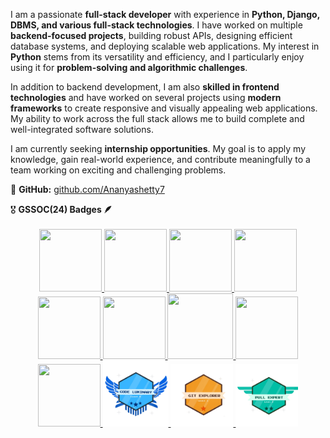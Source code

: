 

I am a passionate **full-stack developer** with experience in **Python, Django, DBMS, and various full-stack technologies**. I have worked on multiple **backend-focused projects**, building robust APIs, designing efficient database systems, and deploying scalable web applications. My interest in **Python** stems from its versatility and efficiency, and I particularly enjoy using it for **problem-solving and algorithmic challenges**.  

In addition to backend development, I am also **skilled in frontend technologies** and have worked on several projects using **modern frameworks** to create responsive and visually appealing web applications. My ability to work across the full stack allows me to build complete and well-integrated software solutions.  

I am currently seeking **internship opportunities**. My goal is to apply my knowledge, gain real-world experience, and contribute meaningfully to a team working on exciting and challenging problems.  

📂 **GitHub:** [github.com/Ananyashetty7](https://github.com/Ananyashetty7)  

 <summary>🎖️ <b>GSSOC(24) Badges 🪶</b></summary><br>  
<div align="center">  
<a href="https://gssoc.girlscript.tech/leaderboard">  
<img src="https://raw.githubusercontent.com/GSSoC24/Postman-Challenge/main/docs/assets/Postman%20White.png" width="100px" height="100px" />  
<img src="https://raw.githubusercontent.com/GSSoC24/Postman-Challenge/main/docs/assets/1.png" width="100px" height="100px" />  
<img src="https://raw.githubusercontent.com/GSSoC24/Postman-Challenge/main/docs/assets/2.png" width="100px" height="100px" />  
<img src="https://raw.githubusercontent.com/GSSoC24/Postman-Challenge/main/docs/assets/3.png" width="100px" height="100px" />  
<img src="https://raw.githubusercontent.com/GSSoC24/Postman-Challenge/main/docs/assets/4.png" width="100px" height="100px" />  
<img src="https://raw.githubusercontent.com/GSSoC24/Postman-Challenge/main/docs/assets/5.png" width="100px" height="100px" />  
<img src="https://raw.githubusercontent.com/GSSoC24/Postman-Challenge/main/docs/assets/6.png" width="105px" height="105px" />  
<img src="https://raw.githubusercontent.com/GSSoC24/Postman-Challenge/main/docs/assets/7.png" width="100px" height="100px" />  
<img src="https://raw.githubusercontent.com/GSSoC24/Postman-Challenge/main/docs/assets/8.png" width="100px" height="100px" />  
<img src="https://raw.githubusercontent.com/GSSoC24/Contributor/refs/heads/main/assets/Code%20Luminary.png" width="105px" height="105px" />  
<img src="https://raw.githubusercontent.com/GSSoC24/Contributor/refs/heads/main/assets/Git%20Explorer.png" width="100px" height="100px" />  
<img src="https://raw.githubusercontent.com/GSSoC24/Contributor/refs/heads/main/assets/Pull%20Expert.png" width="100px" height="100px" />  
</a>  
</div>  

